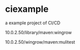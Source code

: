 # ciexample
a example project of CI/CD

10.0.2.50/library/maven:wingrow

10.0.2.50/wingrow/maven:mulitest
